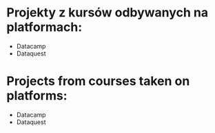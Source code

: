 # Projekty z kursów odbywanych na platformach:

* Datacamp
* Dataquest

# Projects from courses taken on platforms:

* Datacamp
* Dataquest
